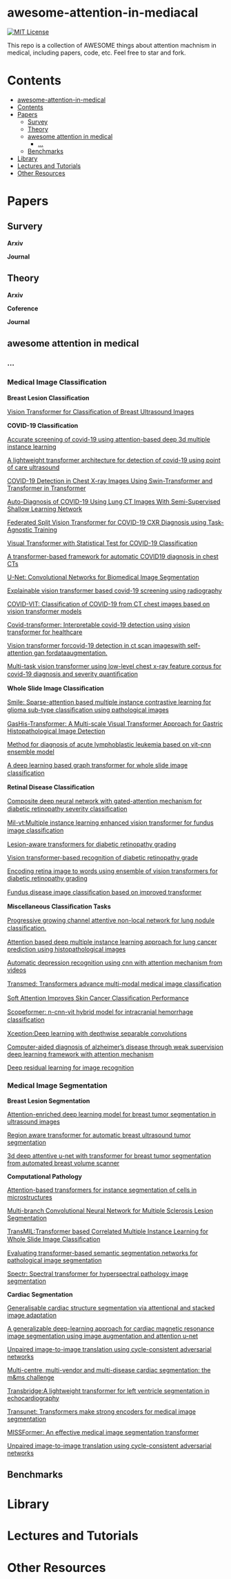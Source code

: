# awesome-attention-in-mediacal

[![MIT License](https://img.shields.io/badge/license-MIT-green.svg)](https://opensource.org/licenses/MIT) 

This repo is a collection of AWESOME things about attention machnism in medical, including papers, code, etc. Feel free to star and fork.

# Contents
- [awesome-attention-in-medical](#awesome-attention-in-medical)
- [Contents](#contents)
- [Papers](#papers)
  - [Survey](#survey)
  - [Theory](#theory)
  - [awesome attention in medical](#awesome-attention-in-medical)
    - [...](#...)
  - [Benchmarks](#benchmarks)
- [Library](#library)
- [Lectures and Tutorials](#lectures-and-tutorials)
- [Other Resources](#other-resources)

# Papers
## Survery
**Arxiv**

**Journal**

## Theory

**Arxiv**

**Coference**

**Journal**


## awesome attention in medical

### ...

### Medical Image Classiﬁcation

**Breast Lesion Classiﬁcation**

[Vision Transformer for Classification of Breast Ultrasound Images](https://arxiv.org/abs/2110.14731) 

**COVID-19 Classiﬁcation**

[Accurate screening of covid-19 using attention-based deep 3d multiple instance learning](https://ieeexplore.ieee.org/stampPDF/getPDF.jsp?tp=&arnumber=9098062)

[A lightweight transformer architecture for detection of covid-19 using point of care ultrasound](https://arxiv.org/ftp/arxiv/papers/2105/2105.09913.pdf)

[COVID-19 Detection in Chest X-ray Images Using Swin-Transformer and Transformer in Transformer](https://arxiv.org/abs/2110.08427)

[Auto-Diagnosis of COVID-19 Using Lung CT Images With Semi-Supervised Shallow Learning Network](https://ieeexplore.ieee.org/stamp/stamp.jsp?tp=&arnumber=9352732)

[Federated Split Vision Transformer for COVID-19 CXR Diagnosis using Task-Agnostic Training](https://openreview.net/pdf?id=Ggikq6Tdxch)

[Visual Transformer with Statistical Test for COVID-19 Classification](https://arxiv.org/abs/2107.05334)

[A transformer-based framework for automatic COVID19 diagnosis in chest CTs](https://openaccess.thecvf.com/content/ICCV2021W/MIA-COV19D/papers/Zhang_A_Transformer-Based_Framework_for_Automatic_COVID19_Diagnosis_in_Chest_CTs_ICCVW_2021_paper.pdf)

[U-Net: Convolutional Networks for Biomedical Image Segmentation](https://arxiv.org/abs/1505.04597)

[Explainable vision transformer based covid-19 screening using radiography](https://europepmc.org/backend/ptpmcrender.fcgi?accid=PMC8691725&blobtype=pdf)

[COVID-VIT: Classification of COVID-19 from CT chest images based on vision transformer models](https://arxiv.org/abs/2107.01682)

[Covid-transformer: Interpretable covid-19 detection using vision transformer for healthcare](https://europepmc.org/backend/ptpmcrender.fcgi?accid=PMC8583247&blobtype=pdf)

[Vision transformer forcovid-19 detection in ct scan imageswith self-attention gan fordataaugmentation.](https://www.researchgate.net/publication/354506498_COViT-GAN_Vision_Transformer_forCOVID-19_Detection_in_CT_Scan_Imageswith_Self-Attention_GAN_for_Data_Augmentation)

[Multi-task vision transformer using low-level chest x-ray feature corpus for covid-19 diagnosis and severity quantiﬁcation](https://www.sciencedirect.com/science/article/pii/S1361841521003443)

**Whole Slide Image Classiﬁcation**

[Smile: Sparse-attention based multiple instance contrastive learning for glioma sub-type classiﬁcation using pathological images](https://proceedings.mlr.press/v156/lu21a/lu21a.pdf)

[GasHis-Transformer: A Multi-scale Visual Transformer Approach for Gastric Histopathological Image Detection](https://arxiv.org/abs/2104.14528)

[Method for diagnosis of acute lymphoblastic leukemia based on vit-cnn ensemble model](https://www.hindawi.com/journals/cin/2021/7529893/)

[A deep learning based graph transformer for whole slide image classiﬁcation](https://www.medrxiv.org/content/10.1101/2021.10.15.21265060v1)

**Retinal Disease Classiﬁcation**

[Composite deep neural network with gated-attention mechanism for diabetic retinopathy severity classiﬁcation](https://link.springer.com/content/pdf/10.1007/s12652-020-02727-z.pdf)

[Mil-vt:Multiple instance learning enhanced vision transformer for fundus image classiﬁcation](https://arxiv.org/abs/2006.14673)

[Lesion-aware transformers for diabetic retinopathy grading](https://openaccess.thecvf.com/content/CVPR2021/supplemental/Sun_Lesion-Aware_Transformers_for_CVPR_2021_supplemental.pdf)

[Vision transformer-based recognition of diabetic retinopathy grade](https://worldscientific.com/doi/10.1142/S1793545822500092)

[Encoding retina image to words using ensemble of vision transformers for diabetic retinopathy grading](https://pubmed.ncbi.nlm.nih.gov/34693536/)

[Fundus disease image classiﬁcation based on improved transformer](https://www.researchgate.net/publication/329816608_Fundus_image_classification_using_VGG-19_architecture_with_PCA_and_SVD)

**Miscellaneous Classiﬁcation Tasks**

[Progressive growing channel attentive non-local network for lung nodule classiﬁcation.](https://www.sciencedirect.com/science/article/pii/S0031320321004891HTTPS//linkinghub.elsevier.com/retrieve/pii/S0031320321004891)

[Attention based deep multiple instance learning approach for lung cancer prediction using histopathological images](https://paperhost.org/proceedings/embs/EMBC21/files/0359.pdf)

[Automatic depression recognition using cnn with attention mechanism from videos](https://www.sciencedirect.com/science/article/pii/S0925231220315101)

[Transmed: Transformers advance multi-modal medical image classiﬁcation](https://www.researchgate.net/publication/349963150_TransMed_Transformers_Advance_Multi-modal_Medical_Image_Classification)

[Soft Attention Improves Skin Cancer Classiﬁcation Performance](https://arxiv.org/pdf/2105.03358.pdf)

[Scopeformer: n-cnn-vit hybrid model for intracranial hemorrhage classiﬁcation](https://arxiv.org/abs/2107.04575)

[Xception:Deep learning with depthwise separable convolutions](https://arxiv.org/abs/1610.02357)

[Computer-aided diagnosis of alzheimer’s disease through weak supervision deep learning framework with attention mechanism](https://www.researchgate.net/publication/348142061_Computer-Aided_Diagnosis_of_Alzheimer%27s_Disease_through_Weak_Supervision_Deep_Learning_Framework_with_Attention_Mechanism)

[Deep residual learning for image recognition](https://arxiv.org/abs/1512.03385v1)

### Medical Image Segmentation

**Breast Lesion Segmentation**

[Attention-enriched deep learning model for breast tumor segmentation in ultrasound images](https://arxiv.org/abs/1910.08978)

[Region aware transformer for automatic breast ultrasound tumor segmentation](https://openreview.net/forum?id=2bVDHzy7xwV)

[3d deep attentive u-net with transformer for breast tumor segmentation from automated breast volume scanner](https://link.springer.com/chapter/10.1007/978-3-030-11726-9_23)

**Computational Pathology**

[Attention-based transformers for instance segmentation of cells in microstructures](https://arxiv.org/abs/2104.14528)

[Multi-branch Convolutional Neural Network for Multiple Sclerosis Lesion Segmentation](https://arxiv.org/abs/1811.02942)

[TransMIL:Transformer based Correlated Multiple Instance Learning for Whole Slide Image Classiﬁcation](https://proceedings.neurips.cc/paper/2021/file/10c272d06794d3e5785d5e7c5356e9ff-Paper.pdf)

[Evaluating transformer-based semantic segmentation networks for pathological image segmentation](https://doi.org/10.1117/12.2611177)

[Spectr: Spectral transformer for hyperspectral pathology image segmentation](https://arxiv.org/abs/2103.03604)

**Cardiac Segmentation**

[Generalisable cardiac structure segmentation via attentional and stacked image adaptation](https://link.springer.com/content/pdf/10.1007/978-981-10-5092-3_6.pdf)

[A generalizable deep-learning approach for cardiac magnetic resonance image segmentation using image augmentation and attention u-net](https://www.sciencedirect.com/science/article/pii/S1361841516000128)

[Unpaired image-to-image translation using cycle-consistent adversarial networks](https://arxiv.org/abs/1703.10593)

[Multi-centre, multi-vendor and multi-disease cardiac segmentation: the m&ms challenge](https://ieeexplore.ieee.org/stamp/stamp.jsp?tp=&arnumber=9458279)

[Transbridge:A lightweight transformer for left ventricle segmentation in echocardiography](https://livrepository.liverpool.ac.uk/3140960/1/TransBridge%20%281%29.pdf)

[Transunet: Transformers make strong encoders for medical image segmentation](https://arxiv.org/abs/2102.04306)

[MISSFormer: An effective medical image segmentation transformer](https://arxiv.org/abs/2109.07162)

[Unpaired image-to-image translation using cycle-consistent adversarial networks](https://arxiv.org/abs/1703.10593)
## Benchmarks

# Library

# Lectures and Tutorials

# Other Resources
